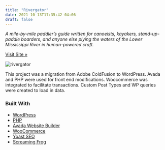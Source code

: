 ```yaml
---
title: "Rivergator"
date: 2021-10-13T17:35:42-04:06
draft: false
---
```


*A mile-by-mile paddler’s guide written for canoeists, kayakers, stand-up-paddle boarders, and anyone else plying the waters of the Lower Mississippi River in human-powered craft.*

[Visit Site »](https://www.rivergator.org/)

![rivergator](/images/rivergator.png)

This project was a migration from Adobe ColdFusion to WordPress. Avada and PHP were used for front end modifications. Woocommerce was integrated to facilitate transactions. Custom Post Types and WP queries were created to load in data.

### Built With

* [WordPress](https://wordpress.com/)
* [PHP](https://www.php.net/)
* [Avada Website Builder](https://avada.theme-fusion.com/website-builder-features/avada-website-builder/)
* [WooCommerce](https://woocommerce.com/)
* [Yoast SEO](https://yoast.com/)
* [Screaming Frog](https://www.screamingfrog.co.uk/seo-spider/)
